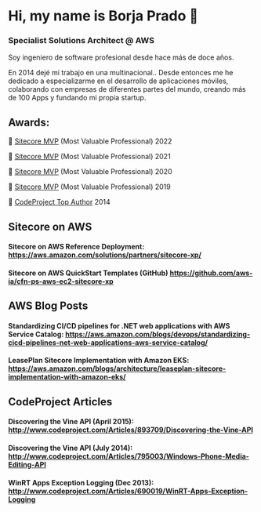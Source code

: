# Hi, my name is Borja Prado 👋
### Specialist Solutions Architect @ AWS

Soy ingeniero de software profesional desde hace más de doce años.

En 2014 dejé mi trabajo en una multinacional..
Desde entonces me he dedicado a especializarme en el desarrollo de aplicaciones móviles, colaborando con empresas de diferentes partes del mundo, creando más de 100 Apps y fundando mi propia startup.

## Awards:
👥 [Sitecore MVP](https://mvp.sitecore.com/Directory?q=borja%20prado&fc_Year=2022) (Most Valuable Professional) 2022

👥 [Sitecore MVP](https://mvp.sitecore.com/Directory?q=borja%20prado&fc_Year=2021) (Most Valuable Professional) 2021

👥 [Sitecore MVP](https://mvp.sitecore.com/Directory?q=borja%20prado&fc_Year=2020) (Most Valuable Professional) 2020

👥 [Sitecore MVP](https://mvp.sitecore.com/Directory?q=borja%20prado&fc_Year=2019) (Most Valuable Professional) 2019

👥 [CodeProject Top Author](https://mvp.sitecore.com/Directory?q=borja%20prado&fc_Year=2019) 2014


## Sitecore on AWS

#### Sitecore on AWS Reference Deployment: https://aws.amazon.com/solutions/partners/sitecore-xp/

#### Sitecore on AWS QuickStart Templates (GitHub) https://github.com/aws-ia/cfn-ps-aws-ec2-sitecore-xp



## AWS Blog Posts

#### Standardizing CI/CD pipelines for .NET web applications with AWS Service Catalog: https://aws.amazon.com/blogs/devops/standardizing-cicd-pipelines-net-web-applications-aws-service-catalog/

#### LeasePlan Sitecore Implementation with Amazon EKS: https://aws.amazon.com/blogs/architecture/leaseplan-sitecore-implementation-with-amazon-eks/


## CodeProject Articles

#### Discovering the Vine API (April 2015): http://www.codeproject.com/Articles/893709/Discovering-the-Vine-API

#### Discovering the Vine API (July 2014): http://www.codeproject.com/Articles/795003/Windows-Phone-Media-Editing-API

#### WinRT Apps Exception Logging (Dec 2013): http://www.codeproject.com/Articles/690019/WinRT-Apps-Exception-Logging

